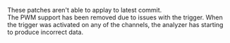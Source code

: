 These patches aren't able to applay to latest commit.<br>
The PWM support has been removed due to issues with the trigger.
When the trigger was activated on any of the channels, the analyzer has starting to produce incorrect data.
